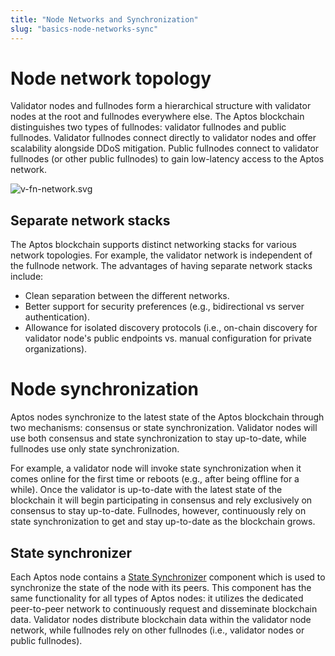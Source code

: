 ```yaml
---
title: "Node Networks and Synchronization"
slug: "basics-node-networks-sync"
---
```


# Node network topology

Validator nodes and fullnodes form a hierarchical structure with validator nodes at the root and fullnodes everywhere else. The Aptos blockchain distinguishes two types of fullnodes: validator fullnodes and public fullnodes. Validator fullnodes connect directly to validator nodes and offer scalability alongside DDoS mitigation. Public fullnodes connect to validator fullnodes (or other public fullnodes) to gain low-latency access to the Aptos network.

![v-fn-network.svg](/img/docs/v-fn-network.svg)

## Separate network stacks
The Aptos blockchain supports distinct networking stacks for various network topologies. For example, the validator network is independent of the fullnode network. The advantages of having separate network stacks include:
* Clean separation between the different networks.
* Better support for security preferences (e.g., bidirectional vs server authentication).
* Allowance for isolated discovery protocols (i.e., on-chain discovery for validator node's public endpoints vs. manual configuration for private organizations).

# Node synchronization
Aptos nodes synchronize to the latest state of the Aptos blockchain through two mechanisms: consensus or state synchronization. Validator nodes will use both consensus and state synchronization to stay up-to-date, while fullnodes use only state synchronization.

For example, a validator node will invoke state synchronization when it comes online for the first time or reboots (e.g., after being offline for a while). Once the validator is up-to-date with the latest state of the blockchain it will begin participating in consensus and rely exclusively on consensus to stay up-to-date. Fullnodes, however, continuously rely on state synchronization to get and stay up-to-date as the blockchain grows.

## State synchronizer

Each Aptos node contains a [State Synchronizer](./state-sync) component which is used to synchronize the state of the node with its peers. This component has the same functionality for all types of Aptos nodes: it utilizes the dedicated peer-to-peer network to continuously request and disseminate blockchain data. Validator nodes distribute blockchain data within the validator node network, while fullnodes rely on other fullnodes (i.e., validator nodes or public fullnodes).

